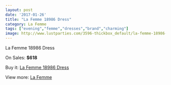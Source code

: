 ```yaml
---
layout: post
date: '2017-01-26'
title: "La Femme 18986 Dress"
category: La Femme
tags: ["evening","femme","dresses","brand","charming"]
image: http://www.lustparties.com/3596-thickbox_default/la-femme-18986-dress.jpg
---
```

La Femme 18986 Dress

On Sales: **$618**
<a href="https://www.lustparties.com/en/la-femme/1189-la-femme-18986-dress.html"><amp-img layout="responsive" width="600" height="600" src="//www.lustparties.com/3596-thickbox_default/la-femme-18986-dress.jpg" alt="La Femme 18986 Dress 0" /></a>
<a href="https://www.lustparties.com/en/la-femme/1189-la-femme-18986-dress.html"><amp-img layout="responsive" width="600" height="600" src="//www.lustparties.com/3597-thickbox_default/la-femme-18986-dress.jpg" alt="La Femme 18986 Dress 1" /></a>

Buy it: [La Femme 18986 Dress](https://www.lustparties.com/en/la-femme/1189-la-femme-18986-dress.html "La Femme 18986 Dress")

View more: [La Femme](https://www.lustparties.com/en/4-la-femme "La Femme")